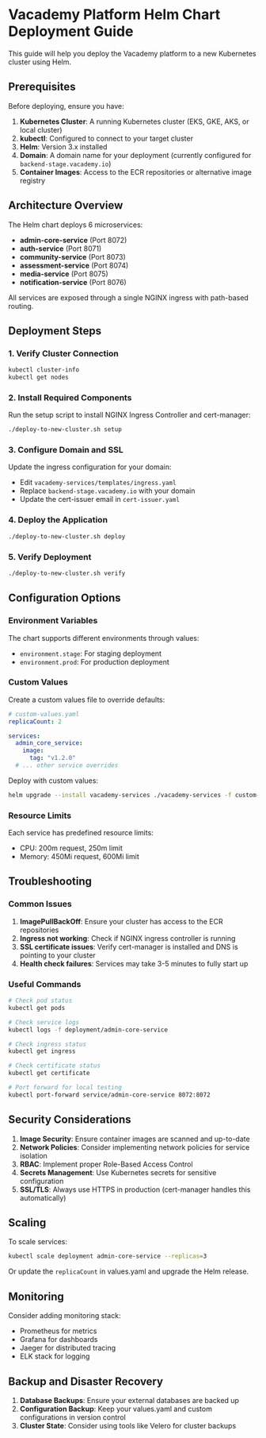 # Vacademy Platform Helm Chart Deployment Guide

This guide will help you deploy the Vacademy platform to a new Kubernetes cluster using Helm.

## Prerequisites

Before deploying, ensure you have:

1. **Kubernetes Cluster**: A running Kubernetes cluster (EKS, GKE, AKS, or local cluster)
2. **kubectl**: Configured to connect to your target cluster
3. **Helm**: Version 3.x installed
4. **Domain**: A domain name for your deployment (currently configured for `backend-stage.vacademy.io`)
5. **Container Images**: Access to the ECR repositories or alternative image registry

## Architecture Overview

The Helm chart deploys 6 microservices:
- **admin-core-service** (Port 8072)
- **auth-service** (Port 8071)
- **community-service** (Port 8073)
- **assessment-service** (Port 8074)
- **media-service** (Port 8075)
- **notification-service** (Port 8076)

All services are exposed through a single NGINX ingress with path-based routing.

## Deployment Steps

### 1. Verify Cluster Connection
```bash
kubectl cluster-info
kubectl get nodes
```

### 2. Install Required Components
Run the setup script to install NGINX Ingress Controller and cert-manager:
```bash
./deploy-to-new-cluster.sh setup
```

### 3. Configure Domain and SSL
Update the ingress configuration for your domain:
- Edit `vacademy-services/templates/ingress.yaml`
- Replace `backend-stage.vacademy.io` with your domain
- Update the cert-issuer email in `cert-issuer.yaml`

### 4. Deploy the Application
```bash
./deploy-to-new-cluster.sh deploy
```

### 5. Verify Deployment
```bash
./deploy-to-new-cluster.sh verify
```

## Configuration Options

### Environment Variables
The chart supports different environments through values:
- `environment.stage`: For staging deployment
- `environment.prod`: For production deployment

### Custom Values
Create a custom values file to override defaults:
```yaml
# custom-values.yaml
replicaCount: 2

services:
  admin_core_service:
    image:
      tag: "v1.2.0"
  # ... other service overrides
```

Deploy with custom values:
```bash
helm upgrade --install vacademy-services ./vacademy-services -f custom-values.yaml
```

### Resource Limits
Each service has predefined resource limits:
- CPU: 200m request, 250m limit
- Memory: 450Mi request, 600Mi limit

## Troubleshooting

### Common Issues

1. **ImagePullBackOff**: Ensure your cluster has access to the ECR repositories
2. **Ingress not working**: Check if NGINX ingress controller is running
3. **SSL certificate issues**: Verify cert-manager is installed and DNS is pointing to your cluster
4. **Health check failures**: Services may take 3-5 minutes to fully start up

### Useful Commands

```bash
# Check pod status
kubectl get pods

# Check service logs
kubectl logs -f deployment/admin-core-service

# Check ingress status
kubectl get ingress

# Check certificate status
kubectl get certificate

# Port forward for local testing
kubectl port-forward service/admin-core-service 8072:8072
```

## Security Considerations

1. **Image Security**: Ensure container images are scanned and up-to-date
2. **Network Policies**: Consider implementing network policies for service isolation
3. **RBAC**: Implement proper Role-Based Access Control
4. **Secrets Management**: Use Kubernetes secrets for sensitive configuration
5. **SSL/TLS**: Always use HTTPS in production (cert-manager handles this automatically)

## Scaling

To scale services:
```bash
kubectl scale deployment admin-core-service --replicas=3
```

Or update the `replicaCount` in values.yaml and upgrade the Helm release.

## Monitoring

Consider adding monitoring stack:
- Prometheus for metrics
- Grafana for dashboards
- Jaeger for distributed tracing
- ELK stack for logging

## Backup and Disaster Recovery

1. **Database Backups**: Ensure your external databases are backed up
2. **Configuration Backup**: Keep your values.yaml and custom configurations in version control
3. **Cluster State**: Consider using tools like Velero for cluster backups
